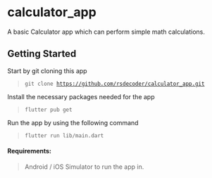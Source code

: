 # calculator_app

A basic Calculator app which can perform simple math calculations.

## Getting Started

Start by git cloning this app

> <code>git clone https://github.com/rsdecoder/calculator_app.git </code>

Install the necessary packages needed for the app

> <code>flutter pub get</code>

Run the app by using the following command

><code>flutter run lib/main.dart</code>

#### Requirements: 
>Android / iOS Simulator to run the app in.

